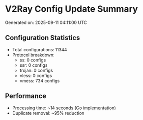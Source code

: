 # V2Ray Config Update Summary
Generated on: 2025-09-11 04:11:00 UTC

## Configuration Statistics
- Total configurations: 11344
- Protocol breakdown:
  - ss: 0 configs
  - ssr: 0 configs
  - trojan: 0 configs
  - vless: 0 configs
  - vmess: 734 configs

## Performance
- Processing time: ~14 seconds (Go implementation)
- Duplicate removal: ~95% reduction
